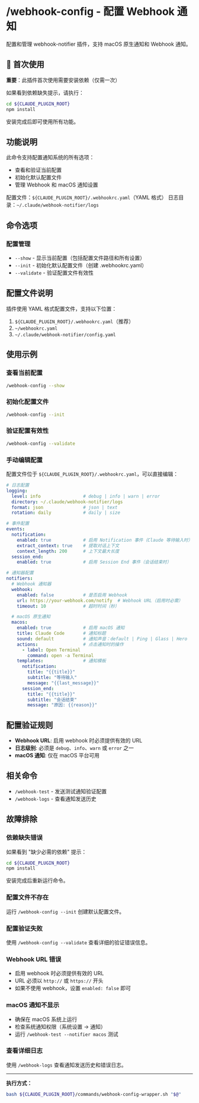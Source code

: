 # /webhook-config - 配置 Webhook 通知

配置和管理 webhook-notifier 插件，支持 macOS 原生通知和 Webhook 通知。

## 🚀 首次使用

**重要**：此插件首次使用需要安装依赖（仅需一次）

如果看到依赖缺失提示，请执行：
```bash
cd ${CLAUDE_PLUGIN_ROOT}
npm install
```

安装完成后即可使用所有功能。

## 功能说明

此命令支持配置通知系统的所有选项：
- 查看和验证当前配置
- 初始化默认配置文件
- 管理 Webhook 和 macOS 通知设置

配置文件：`${CLAUDE_PLUGIN_ROOT}/.webhookrc.yaml`（YAML 格式）
日志目录：`~/.claude/webhook-notifier/logs`

## 命令选项

### 配置管理
- `--show` - 显示当前配置（包括配置文件路径和所有设置）
- `--init` - 初始化默认配置文件（创建 .webhookrc.yaml）
- `--validate` - 验证配置文件有效性

## 配置文件说明

插件使用 YAML 格式配置文件，支持以下位置：
1. `${CLAUDE_PLUGIN_ROOT}/.webhookrc.yaml`（推荐）
2. `~/webhookrc.yaml`
3. `~/.claude/webhook-notifier/config.yaml`

## 使用示例

### 查看当前配置
```bash
/webhook-config --show
```

### 初始化配置文件
```bash
/webhook-config --init
```

### 验证配置有效性
```bash
/webhook-config --validate
```

### 手动编辑配置
配置文件位于 `${CLAUDE_PLUGIN_ROOT}/.webhookrc.yaml`，可以直接编辑：

```yaml
# 日志配置
logging:
  level: info                # debug | info | warn | error
  directory: ~/.claude/webhook-notifier/logs
  format: json               # json | text
  rotation: daily            # daily | size

# 事件配置
events:
  notification:
    enabled: true            # 启用 Notification 事件（Claude 等待输入时）
    extract_context: true    # 提取对话上下文
    context_length: 200      # 上下文最大长度
  session_end:
    enabled: true            # 启用 Session End 事件（会话结束时）

# 通知器配置
notifiers:
  # Webhook 通知器
  webhook:
    enabled: false           # 是否启用 Webhook
    url: https://your-webhook.com/notify  # Webhook URL（启用时必需）
    timeout: 10              # 超时时间（秒）

  # macOS 原生通知
  macos:
    enabled: true            # 启用 macOS 通知
    title: Claude Code       # 通知标题
    sound: default           # 通知声音：default | Ping | Glass | Hero
    actions:                 # 点击通知时的操作
      - label: Open Terminal
        command: open -a Terminal
    templates:               # 通知模板
      notification:
        title: "{{title}}"
        subtitle: "等待输入"
        message: "{{last_message}}"
      session_end:
        title: "{{title}}"
        subtitle: "会话结束"
        message: "原因: {{reason}}"
```

## 配置验证规则

- **Webhook URL**: 启用 webhook 时必须提供有效的 URL
- **日志级别**: 必须是 `debug`、`info`、`warn` 或 `error` 之一
- **macOS 通知**: 仅在 macOS 平台可用

## 相关命令

- `/webhook-test` - 发送测试通知验证配置
- `/webhook-logs` - 查看通知发送历史

## 故障排除

### 依赖缺失错误
如果看到 "缺少必需的依赖" 提示：

```bash
cd ${CLAUDE_PLUGIN_ROOT}
npm install
```

安装完成后重新运行命令。

### 配置文件不存在
运行 `/webhook-config --init` 创建默认配置文件。

### 配置验证失败
使用 `/webhook-config --validate` 查看详细的验证错误信息。

### Webhook URL 错误
- 启用 webhook 时必须提供有效的 URL
- URL 必须以 `http://` 或 `https://` 开头
- 如果不使用 webhook，设置 `enabled: false` 即可

### macOS 通知不显示
- 确保在 macOS 系统上运行
- 检查系统通知权限（系统设置 → 通知）
- 运行 `/webhook-test --notifier macos` 测试

### 查看详细日志
使用 `/webhook-logs` 查看通知发送历史和错误日志。

---

**执行方式：**

```bash
bash ${CLAUDE_PLUGIN_ROOT}/commands/webhook-config-wrapper.sh "$@"
```
